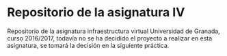 # Repositorio de la asignatura IV

Repositorio de la asignatura infraestructura virtual Universidad de Granada, curso 2016/2017, todavía no se ha decidido el proyecto a realizar en esta asignatura, se tomará la decisión en la siguiente práctica.

